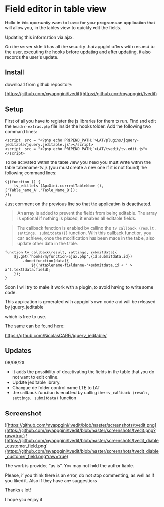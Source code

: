 
# Field editor in table view

Hello in this oportunity want to leave for your programs an application that will allow you, in the tables view, to quickly edit the fields.

Updating this information via ajax.

On the server side it has all the security that appgini offers with respect to the user, executing the hooks before updating and after updating, it also records the user's update.

## Install

download from github repository:

[https://github.com/myappgini/tvedit](https://github.com/myappgini/tvedit)

## Setup

First of all you have to register the js libraries for them to run.
Find and edit the `header-extras.php` file inside the hooks folder.
Add the following two command lines:
  
    <script  src = "<?php echo PREPEND_PATH;?>LAT/plugins/jquery-jeditable/jquery.jeditable.js"></script>
    <script  src = "<?php echo PREPEND_PATH;?>LAT/tvedit/tv.edit.js"></script>

To be activated within the table view you need you must write within the table tablename-tv.js (you must create a new one if it is not found) the following command lines:

    $j(function () {
        tv_editlets (AppGini.currentTableName (),['Table_name_A','Table_Name_B']);
    });

Just comment on the previous line so that the application is deactivated.

> An array is added to prevent the fields from being editable. The array is optional if nothing is placed, it enables all editable fields.

> The callback function is enabled by calling the ``tv_callback (result, settings, submitdata){}`` function. With this callback function, you can achieve, once the modification has been made in the table, also update other data in the table.

    function tv_callback(result, settings, submitdata){
        $j.get('hooks/myfunction-ajax.php',{id:submitdata.id})
            .done(function(data){
                $j('#tablename-fieldanme-'+submitdata.id + ' > a').text(data.field);
        });
    }

Soon I will try to make it work with a plugin, to avoid having to write some code.

This application is generated with appgini's own code and will be released by jquery_jeditable

which is free to use.

The same can be found here:

https://github.com/NicolasCARPi/jquery_jeditable/

## Updates
08/08/20

- It adds the possibility of deactivating the fields in the table that you do not want to edit online.
- Update jeditable library.
- Changue de folder control name LTE to LAT
- the callback function is enabled by calling the ``tv_callback (result, settings, submitdata)`` function

## Screenshot

![https://github.com/myappgini/tvedit/blob/master/screenshots/tvedit.png](https://github.com/myappgini/tvedit/blob/master/screenshots/tvedit.png?raw=true)
![https://github.com/myappgini/tvedit/blob/master/screenshots/tvedit_diable_customer_field.png](https://github.com/myappgini/tvedit/blob/master/screenshots/tvedit_diable_customer_field.png?raw=true)

The work is provided “as is”. You may not hold the author liable.

Please, if you think there is an error, do not stop commenting, as well as if you liked it. Also if they have any suggestions

Thanks a lot!

I hope you enjoy it
